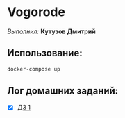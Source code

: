 # Vogorode
*Выполнил:* **Кутузов Дмитрий**

## Использование:
```bash
docker-compose up
```

## Лог домашних заданий:
 - [X] [ДЗ 1](./docs/hw1.md)

